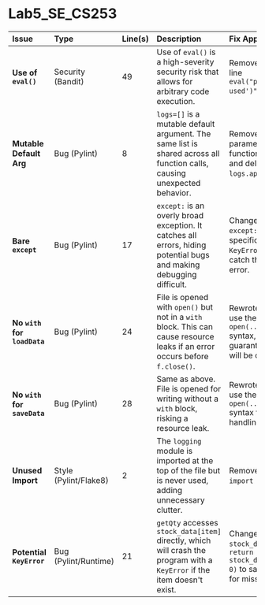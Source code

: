 # Lab5_SE_CS253

| Issue | Type | Line(s) | Description | Fix Approach |
| :--- | :--- | :--- | :--- | :--- |
| **Use of `eval()`** | Security (Bandit) | 49 | Use of `eval()` is a high-severity security risk that allows for arbitrary code execution. | Removed the entire line `eval("print('eval used')")`. |
| **Mutable Default Arg** | Bug (Pylint) | 8 | `logs=[]` is a mutable default argument. The same list is shared across all function calls, causing unexpected behavior. | Removed the `logs=[]` parameter from the function definition and deleted the `logs.append()` line. |
| **Bare `except`** | Bug (Pylint) | 17 | `except:` is an overly broad exception. It catches all errors, hiding potential bugs and making debugging difficult. | Changed the bare `except:` to the specific `except KeyError:` to only catch the expected error. |
| **No `with` for `loadData`** | Bug (Pylint) | 24 | File is opened with `open()` but not in a `with` block. This can cause resource leaks if an error occurs before `f.close()`. | Rewrote `loadData` to use the `with open(...) as f:` syntax, which guarantees the file will be closed. |
| **No `with` for `saveData`** | Bug (Pylint) | 28 | Same as above. File is opened for writing without a `with` block, risking a resource leak. | Rewrote `saveData` to use the `with open(...) as f:` syntax for safe file handling. |
| **Unused Import** | Style (Pylint/Flake8) | 2 | The `logging` module is imported at the top of the file but is never used, adding unnecessary clutter. | Removed the line `import logging`. |
| **Potential `KeyError`** | Bug (Pylint/Runtime) | 21 | `getQty` accesses `stock_data[item]` directly, which will crash the program with a `KeyError` if the item doesn't exist. | Changed `return stock_data[item]` to `return stock_data.get(item, 0)` to safely return 0 for missing items. |